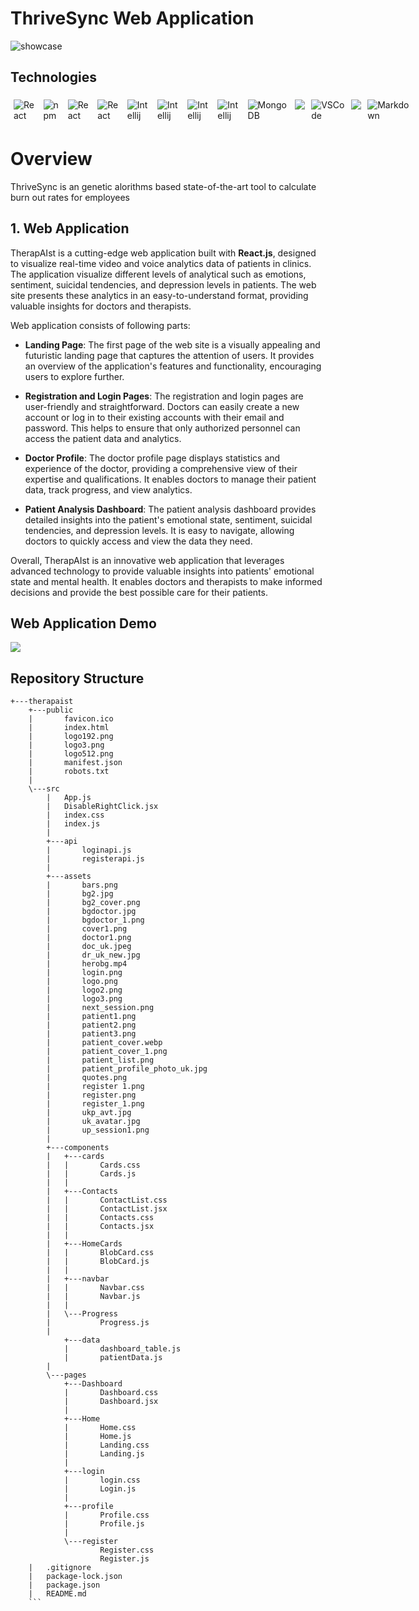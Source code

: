 # ThriveSync Web Application
![showcase](https://user-images.githubusercontent.com/93707378/235323737-291c3fe4-f3d9-4a0e-b6c1-5e8f5310743b.png)

## Technologies
<div style="display:flex; margin: auto;">

  <img style="margin:5px;" src="https://img.shields.io/badge/react-%2320232a.svg?style=for-the-badge&logo=react&logoColor=%2361DAFB" alt="React">
  <img style="margin:5px;" src="https://img.shields.io/badge/NPM-%23CB3837.svg?style=for-the-badge&logo=npm&logoColor=white" alt="npm">
  <img style="margin:5px;" src="https://img.shields.io/badge/redux-%23593d88.svg?style=for-the-badge&logo=redux&logoColor=white" alt="React">
  <img style="margin:5px;" src="https://img.shields.io/badge/figma-%23F24E1E.svg?style=for-the-badge&logo=figma&logoColor=white" alt="React">
  <img style="margin:5px;" src="https://img.shields.io/badge/html5-%23E34F26.svg?style=for-the-badge&logo=html5&logoColor=white" alt="Intellij">
  <img style="margin:5px;" src="https://img.shields.io/badge/css3-%231572B6.svg?style=for-the-badge&logo=css3&logoColor=white" alt="Intellij">
  <img style="margin:5px;" src="https://img.shields.io/badge/javascript-%23323330.svg?style=for-the-badge&logo=javascript&logoColor=%23F7DF1E" alt="Intellij">
  <img style="margin:5px;" src="https://img.shields.io/badge/python-3670A0?style=for-the-badge&logo=python&logoColor=ffdd54" alt="Intellij">
  <img style="margin:5px;" src="https://img.shields.io/badge/MongoDB-%234ea94b.svg?style=for-the-badge&logo=mongodb&logoColor=white" alt="MongoDB">
  <img style="margin:5px;" src="https://img.shields.io/badge/azure-%230072C6.svg?style=for-the-badge&logo=microsoftazure&logoColor=white">
  <img style="margin:5px;" src="https://img.shields.io/badge/Visual%20Studio%20Code-0078d7.svg?style=for-the-badge&logo=visual-studio-code&logoColor=white" alt="VSCode">
  <img style="margin:5px;" src="https://img.shields.io/badge/pycharm-143?style=for-the-badge&logo=pycharm&logoColor=black&color=black&labelColor=green">
  <img style="margin:5px;" src="https://img.shields.io/badge/markdown-%23000000.svg?style=for-the-badge&logo=markdown&logoColor=white" alt="Markdown">

</div>

# Overview
ThriveSync is an genetic alorithms based state-of-the-art tool to calculate burn out rates for employees 

## 1. Web Application

TherapAIst is a cutting-edge web application built with **React.js**, designed to visualize real-time video and voice analytics data of patients in clinics. The application visualize different levels of analytical such as emotions, sentiment, suicidal tendencies, and depression levels in patients. The web site presents these analytics in an easy-to-understand format, providing valuable insights for doctors and therapists.

Web application consists of following parts:

- **Landing Page**:
The first page of the web site is a visually appealing and futuristic landing page that captures the attention of users. It provides an overview of the application's features and functionality, encouraging users to explore further.

- **Registration and Login Pages**:
The registration and login pages are user-friendly and straightforward. Doctors can easily create a new account or log in to their existing accounts with their email and password. This helps to ensure that only authorized personnel can access the patient data and analytics.

- **Doctor Profile**:
The doctor profile page displays statistics and experience of the doctor, providing a comprehensive view of their expertise and qualifications. It enables doctors to manage their patient data, track progress, and view analytics.

- **Patient Analysis Dashboard**:
The patient analysis dashboard provides detailed insights into the patient's emotional state, sentiment, suicidal tendencies, and depression levels. It is easy to navigate, allowing doctors to quickly access and view the data they need.

Overall, TherapAIst is an innovative web application that leverages advanced technology to provide valuable insights into patients' emotional state and mental health. It enables doctors and therapists to make informed decisions and provide the best possible care for their patients.

## Web Application Demo

[![](https://markdown-videos.deta.dev/youtube/USL-rW7b9cQ)](https://youtu.be/USL-rW7b9cQ)

## Repository Structure
```
+---therapaist
    +---public
    |       favicon.ico
    |       index.html
    |       logo192.png
    |       logo3.png
    |       logo512.png
    |       manifest.json
    |       robots.txt
    |       
    \---src
        |   App.js
        |   DisableRightClick.jsx
        |   index.css
        |   index.js
        |   
        +---api
        |       loginapi.js
        |       registerapi.js
        |       
        +---assets
        |       bars.png
        |       bg2.jpg
        |       bg2_cover.png
        |       bgdoctor.jpg
        |       bgdoctor_1.png
        |       cover1.png
        |       doctor1.png
        |       doc_uk.jpeg
        |       dr_uk_new.jpg
        |       herobg.mp4
        |       login.png
        |       logo.png
        |       logo2.png
        |       logo3.png
        |       next_session.png
        |       patient1.png
        |       patient2.png
        |       patient3.png
        |       patient_cover.webp
        |       patient_cover_1.png
        |       patient_list.png
        |       patient_profile_photo_uk.jpg
        |       quotes.png
        |       register 1.png
        |       register.png
        |       register_1.png
        |       ukp_avt.jpg
        |       uk_avatar.jpg
        |       up_session1.png
        |       
        +---components
        |   +---cards
        |   |       Cards.css
        |   |       Cards.js
        |   |       
        |   +---Contacts
        |   |       ContactList.css
        |   |       ContactList.jsx
        |   |       Contacts.css
        |   |       Contacts.jsx
        |   |       
        |   +---HomeCards
        |   |       BlobCard.css
        |   |       BlobCard.js
        |   |       
        |   +---navbar
        |   |       Navbar.css
        |   |       Navbar.js
        |   |       
        |   \---Progress
        |           Progress.js
        |           
            +---data
            |       dashboard_table.js
            |       patientData.js
        |       
        \---pages
            +---Dashboard
            |       Dashboard.css
            |       Dashboard.jsx
            |       
            +---Home
            |       Home.css
            |       Home.js
            |       Landing.css
            |       Landing.js
            |       
            +---login
            |       login.css
            |       Login.js
            |       
            +---profile
            |       Profile.css
            |       Profile.js
            |       
            \---register
                    Register.css
                    Register.js
    |   .gitignore
    |   package-lock.json
    |   package.json
    |   README.md
    ```
